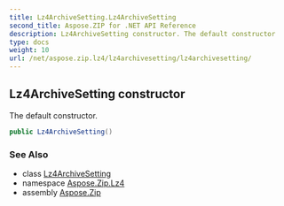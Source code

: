```yaml
---
title: Lz4ArchiveSetting.Lz4ArchiveSetting
second_title: Aspose.ZIP for .NET API Reference
description: Lz4ArchiveSetting constructor. The default constructor
type: docs
weight: 10
url: /net/aspose.zip.lz4/lz4archivesetting/lz4archivesetting/
---
```

## Lz4ArchiveSetting constructor

The default constructor.

```csharp
public Lz4ArchiveSetting()
```

### See Also

* class [Lz4ArchiveSetting](../)
* namespace [Aspose.Zip.Lz4](../../lz4archivesetting/)
* assembly [Aspose.Zip](../../../)


